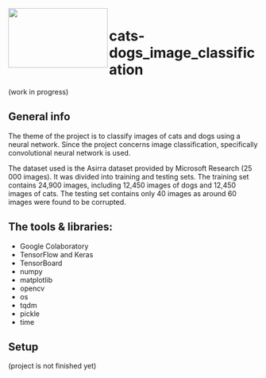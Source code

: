 

<picture>
 <img align="left" width="200" height="120" src="https://static.vecteezy.com/system/resources/thumbnails/005/713/601/small_2x/set-of-funny-cats-cute-hand-drawn-doodle-kittens-pet-animal-illustration-free-vector.jpg">
</picture>

# cats-dogs_image_classification
(work in progress)

## General info
The theme of the project is to classify images of cats and dogs using a neural network. Since the project concerns image classification, specifically convolutional neural network is used. 

The dataset used is the Asirra dataset provided by Microsoft Research (25 000 images). It was divided into training and testing sets. The training set contains 24,900 images, including 12,450 images of dogs and 12,450 images of cats. The testing set contains only 40 images as around 60 images were found to be corrupted. 

## The tools & libraries:
- Google Colaboratory
- TensorFlow and Keras
- TensorBoard 
- numpy
- matplotlib
- opencv
- os
- tqdm
- pickle
- time

## Setup
(project is not finished yet)
